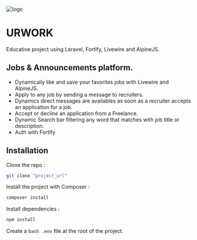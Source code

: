 ![logo](https://github.com/alexbmt84/urwork/assets/106599438/d2b6e919-7a06-421f-b45a-5fbc5bef417d)




# URWORK

Educative project using Laravel, Fortify, Livewire and AlpineJS.

## Jobs & Announcements platform.

- Dynamically like and save your favorites jobs with Livewire and AlpineJS.
- Apply to any job by sending a message to recruiters.
- Dynamics direct messages are availables as soon as a recruiter accepts an application for a job.
- Accept or decline an application from a Freelance.
- Dynamic Search bar filtering any word that matches with job title or description. 
- Auth with Fortify

## Installation

Clone the repo :

```bash
git clone "project_url"
```
Install the project with Composer :

```bash
composer install
```
Install dependencies :

```bash
npm install
```

Create a ```bash .env``` file at the root of the project.





